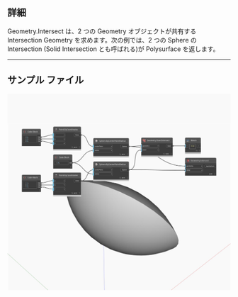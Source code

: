 ## 詳細
Geometry.Intersect は、2 つの Geometry オブジェクトが共有する Intersection Geometry を求めます。次の例では、2 つの Sphere の Intersection (Solid Intersection とも呼ばれる)が Polysurface を返します。
___
## サンプル ファイル

![Intersect](./Autodesk.DesignScript.Geometry.Geometry.Intersect_img.jpg)

